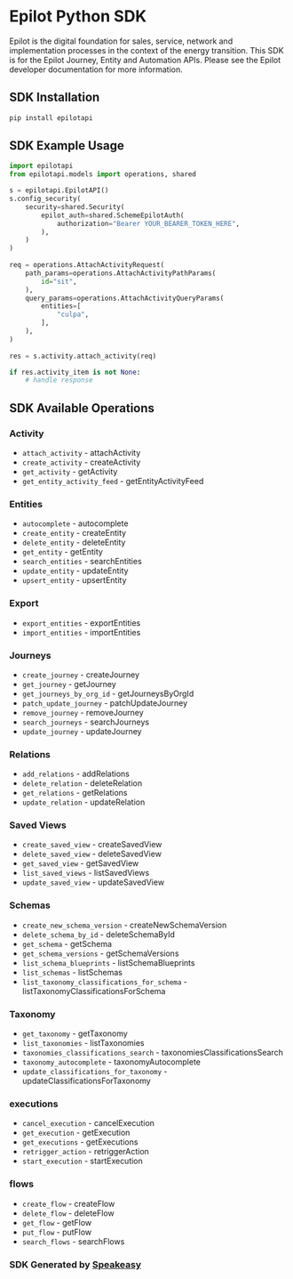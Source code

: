 # Epilot Python SDK 

Epilot is the digital foundation for sales, service, network and implementation processes in the context of the energy transition. This SDK is for the Epilot Journey, Entity and Automation APIs. Please see the Epilot developer documentation for more information.

<!-- Start SDK Installation -->
## SDK Installation

```bash
pip install epilotapi
```
<!-- End SDK Installation -->

## SDK Example Usage
<!-- Start SDK Example Usage -->
```python
import epilotapi
from epilotapi.models import operations, shared

s = epilotapi.EpilotAPI()
s.config_security(
    security=shared.Security(
        epilot_auth=shared.SchemeEpilotAuth(
            authorization="Bearer YOUR_BEARER_TOKEN_HERE",
        ),
    )
)
    
req = operations.AttachActivityRequest(
    path_params=operations.AttachActivityPathParams(
        id="sit",
    ),
    query_params=operations.AttachActivityQueryParams(
        entities=[
            "culpa",
        ],
    ),
)
    
res = s.activity.attach_activity(req)

if res.activity_item is not None:
    # handle response
```
<!-- End SDK Example Usage -->

<!-- Start SDK Available Operations -->
## SDK Available Operations

### Activity

* `attach_activity` - attachActivity
* `create_activity` - createActivity
* `get_activity` - getActivity
* `get_entity_activity_feed` - getEntityActivityFeed

### Entities

* `autocomplete` - autocomplete
* `create_entity` - createEntity
* `delete_entity` - deleteEntity
* `get_entity` - getEntity
* `search_entities` - searchEntities
* `update_entity` - updateEntity
* `upsert_entity` - upsertEntity

### Export

* `export_entities` - exportEntities
* `import_entities` - importEntities

### Journeys

* `create_journey` - createJourney
* `get_journey` - getJourney
* `get_journeys_by_org_id` - getJourneysByOrgId
* `patch_update_journey` - patchUpdateJourney
* `remove_journey` - removeJourney
* `search_journeys` - searchJourneys
* `update_journey` - updateJourney

### Relations

* `add_relations` - addRelations
* `delete_relation` - deleteRelation
* `get_relations` - getRelations
* `update_relation` - updateRelation

### Saved Views

* `create_saved_view` - createSavedView
* `delete_saved_view` - deleteSavedView
* `get_saved_view` - getSavedView
* `list_saved_views` - listSavedViews
* `update_saved_view` - updateSavedView

### Schemas

* `create_new_schema_version` - createNewSchemaVersion
* `delete_schema_by_id` - deleteSchemaById
* `get_schema` - getSchema
* `get_schema_versions` - getSchemaVersions
* `list_schema_blueprints` - listSchemaBlueprints
* `list_schemas` - listSchemas
* `list_taxonomy_classifications_for_schema` - listTaxonomyClassificationsForSchema

### Taxonomy

* `get_taxonomy` - getTaxonomy
* `list_taxonomies` - listTaxonomies
* `taxonomies_classifications_search` - taxonomiesClassificationsSearch
* `taxonomy_autocomplete` - taxonomyAutocomplete
* `update_classifications_for_taxonomy` - updateClassificationsForTaxonomy

### executions

* `cancel_execution` - cancelExecution
* `get_execution` - getExecution
* `get_executions` - getExecutions
* `retrigger_action` - retriggerAction
* `start_execution` - startExecution

### flows

* `create_flow` - createFlow
* `delete_flow` - deleteFlow
* `get_flow` - getFlow
* `put_flow` - putFlow
* `search_flows` - searchFlows

<!-- End SDK Available Operations -->

### SDK Generated by [Speakeasy](https://docs.speakeasyapi.dev/docs/using-speakeasy/client-sdks)
